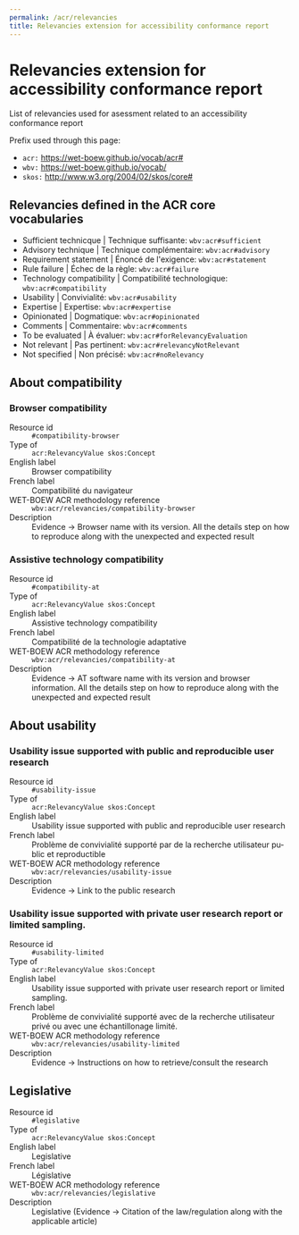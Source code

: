 ```yaml
---
permalink: /acr/relevancies
title: Relevancies extension for accessibility conformance report
---
```


<div prefix="acr: https://wet-boew.github.io/vocab/acr# wbv: https://wet-boew.github.io/vocab/">
  <h1>Relevancies extension for accessibility conformance report</h1>
  <p>List of relevancies used for asessment related to an accessibility conformance report</p>

  <p>Prefix used through this page:</p>
  <ul>
    <li><code>acr:</code> <a href="https://wet-boew.github.io/vocab/acr#">https://wet-boew.github.io/vocab/acr#</a></li>
    <li><code>wbv:</code> <a href="https://wet-boew.github.io/vocab/">https://wet-boew.github.io/vocab/</a></li>
    <li><code>skos:</code> <a href="http://www.w3.org/2004/02/skos/core#">http://www.w3.org/2004/02/skos/core#</a></li>
  </ul>

  <h2>Relevancies defined in the ACR core vocabularies</h2>
  <ul>
    <li>Sufficient technicque | <span lang="fr">Technique suffisante</span>: <code>wbv:acr#sufficient</code></li>
    <li>Advisory technique | <span lang="fr">Technique complémentaire</span>: <code>wbv:acr#advisory</code></li>
    <li>Requirement statement | <span lang="fr">Énoncé de l'exigence</span>: <code>wbv:acr#statement</code></li>
    <li>Rule failure | <span lang="fr">Échec de la règle</span>: <code>wbv:acr#failure</code></li>
    <li>Technology compatibility | <span lang="fr">Compatibilité technologique</span>: <code>wbv:acr#compatibility</code></li>
    <li>Usability | <span lang="fr">Convivialité</span>: <code>wbv:acr#usability</code></li>
    <li>Expertise | <span lang="fr">Expertise</span>: <code>wbv:acr#expertise</code></li>
    <li>Opinionated | <span lang="fr">Dogmatique</span>: <code>wbv:acr#opinionated</code></li>
    <li>Comments | <span lang="fr">Commentaire</span>: <code>wbv:acr#comments</code></li>
    <li>To be evaluated | <span lang="fr">À évaluer</span>: <code>wbv:acr#forRelevancyEvaluation</code></li>
    <li>Not relevant | <span lang="fr">Pas pertinent</span>: <code>wbv:acr#relevancyNotRelevant</code></li>
    <li>Not specified | <span lang="fr">Non précisé</span>: <code>wbv:acr#noRelevancy</code></li>
  </ul>

  <h2>About compatibility</h2>
  
  <section id="compatibility-browser" resource="#compatibility-browser" typeof="acr:RelevancyValue skos:Concept">
    <h3 property="skos:prefLabel dct:title">Browser compatibility</h3>
    <dl>
      <dt>Resource id</dt>
      <dd><code>#compatibility-browser</code></dd>
      <dt>Type of</dt>
      <dd><code>acr:RelevancyValue skos:Concept</code></dd>
      <dt>English label</dt>
      <dd>Browser compatibility</dd>
      <dt>French label</dt>
      <dd property="skos:prefLabel dct:title" lang="fr">Compatibilité du navigateur</dd>
      <dt>WET-BOEW ACR methodology reference</dt>
      <dd><code>wbv:acr/relevancies/compatibility-browser</code></dd>
      <dt>Description</dt>
      <dd>Evidence -> Browser name with its version. All the details step on how to reproduce along with the unexpected and expected result</dd>
    </dl>
  </section>

  <section id="compatibility-at" resource="#compatibility-at" typeof="acr:RelevancyValue skos:Concept">
    <h3 property="skos:prefLabel dct:title">Assistive technology compatibility</h3>
    <dl>
      <dt>Resource id</dt>
      <dd><code>#compatibility-at</code></dd>
      <dt>Type of</dt>
      <dd><code>acr:RelevancyValue skos:Concept</code></dd>
      <dt>English label</dt>
      <dd>Assistive technology compatibility</dd>
      <dt>French label</dt>
      <dd property="skos:prefLabel dct:title" lang="fr">Compatibilité de la technologie adaptative</dd>
      <dt>WET-BOEW ACR methodology reference</dt>
      <dd><code>wbv:acr/relevancies/compatibility-at</code></dd>
      <dt>Description</dt>
      <dd>Evidence -> AT software name with its version and browser information. All the details step on how to reproduce along with the unexpected and expected result</dd>
    </dl>
  </section>

  <h2>About usability</h2>
  <section id="usability-issue" resource="#usability-issue" typeof="acr:RelevancyValue skos:Concept">
    <h3 property="skos:prefLabel dct:title">Usability issue supported with public and reproducible user research</h3>
    <dl>
      <dt>Resource id</dt>
      <dd><code>#usability-issue</code></dd>
      <dt>Type of</dt>
      <dd><code>acr:RelevancyValue skos:Concept</code></dd>
      <dt>English label</dt>
      <dd>Usability issue supported with public and reproducible user research</dd>
      <dt>French label</dt>
      <dd property="skos:prefLabel dct:title" lang="fr">Problème de convivialité supporté par de la recherche utilisateur public et reproductible</dd>
      <dt>WET-BOEW ACR methodology reference</dt>
      <dd><code>wbv:acr/relevancies/usability-issue</code></dd>
      <dt>Description</dt>
      <dd>Evidence -> Link to the public research</dd>
    </dl>
  </section>

  <section id="usability-limited" resource="#usability-limited" typeof="acr:RelevancyValue skos:Concept">
    <h3 property="skos:prefLabel dct:title">Usability issue supported with private user research report or limited sampling.</h3>
    <dl>
      <dt>Resource id</dt>
      <dd><code>#usability-limited</code></dd>
      <dt>Type of</dt>
      <dd><code>acr:RelevancyValue skos:Concept</code></dd>
      <dt>English label</dt>
      <dd>Usability issue supported with private user research report or limited sampling.</dd>
      <dt>French label</dt>
      <dd property="skos:prefLabel dct:title" lang="fr">Problème de convivialité supporté avec de la recherche utilisateur privé ou avec une échantillonage limité.</dd>
      <dt>WET-BOEW ACR methodology reference</dt>
      <dd><code>wbv:acr/relevancies/usability-limited</code></dd>
      <dt>Description</dt>
      <dd>Evidence -> Instructions on how to retrieve/consult the research</dd>
    </dl>
  </section>

  <section id="legislative" resource="#legislative" typeof="acr:RelevancyValue skos:Concept">
    <h2 property="skos:prefLabel dct:title">Legislative</h2>
    <dl>
      <dt>Resource id</dt>
      <dd><code>#legislative</code></dd>
      <dt>Type of</dt>
      <dd><code>acr:RelevancyValue skos:Concept</code></dd>
      <dt>English label</dt>
      <dd>Legislative</dd>
      <dt>French label</dt>
      <dd property="skos:prefLabel dct:title" lang="fr">Législative</dd>
      <dt>WET-BOEW ACR methodology reference</dt>
      <dd><code>wbv:acr/relevancies/legislative</code></dd>
      <dt>Description</dt>
      <dd>Legislative (Evidence -> Citation of the law/regulation along with the applicable article)</dd>
    </dl>
  </section>

</div>
